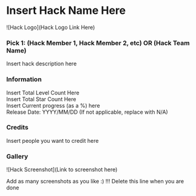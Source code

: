 # Insert Hack Name Here
![Hack Logo](Hack Logo Link Here)
### Pick 1: (Hack Member 1, Hack Member 2, etc) OR (Hack Team Name)

Insert hack description here

### Information
Insert Total Level Count Here<br/>
Insert Total Star Count Here<br/>
Insert Current progress (as a %) here<br/>
Release Date: YYYY/MM/DD (If not applicable, replace with N/A)

### Credits
Insert people you want to credit here

### Gallery
![Hack Screenshot](Link to screenshot here)

Add as many screenshots as you like :) !!! Delete this line when you are done
